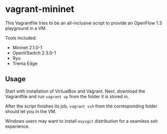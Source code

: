 # vagrant-mininet

This Vagrantfile tries to be an all-inclusive script to provide an
OpenFlow 1.3 playground in a VM.

Tools included:

- Mininet 2.1.0-1
- OpenVSwitch 2.3.0-1
- Ryu
- Trema Edge

## Usage

Start with installation of VirtualBox and Vagrant. Next, download the
Vagrantfile and run `vagrant up` from the folder it is stored in.

After the script finishes its job, `vagrant ssh` from the corresponding folder
should let you in the VM.

Windows users may want to install `msysgit` distribution for a
seamless ssh experience.
